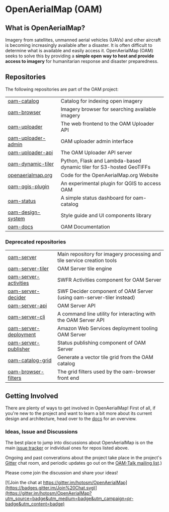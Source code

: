 OpenAerialMap (OAM)
===

## What is OpenAerialMap?
Imagery from satellites, unmanned aerial vehicles (UAVs) and other aircraft is becoming increasingly available after a disaster. It is often difficult to determine what is available and easily access it. OpenAerialMap (OAM) seeks to solve this by providing a **simple open way to host and provide access to imagery** for humanitarian response and disaster preparedness.

## Repositories 

The following repositories are part of the OAM project:

| | |
| --- | --- |
| [oam-catalog](https://github.com/hotosm/oam-catalog) | Catalog for indexing open imagery | 
| [oam-browser](https://github.com/hotosm/oam-browser) | Imagery browser for searching available imagery |
| [oam-uploader](https://github.com/hotosm/oam-uploader) | The web frontend to the OAM Uploader API |
| [oam-uploader-admin](https://github.com/hotosm/oam-uploader-admin) | OAM uploader admin interface |
| [oam-uploader-api](https://github.com/hotosm/oam-uploader-api) | The OAM Uploader API server |
| [oam-dynamic-tiler](https://github.com/hotosm/oam-dynamic-tiler) | Python, Flask and Lambda-based dynamic tiler for S3-hosted GeoTIFFs
| [openaerialmap.org](https://github.com/hotosm/openaerialmap.org) | Code for the OpenAerialMap.org Website |
| [oam-qgis-plugin](https://github.com/hotosm/oam-qgis-plugin) | An experimental plugin for QGIS to access OAM |
| [oam-status](https://github.com/hotosm/oam-status) | A simple status dashboard for oam-catalog |
| [oam-design-system](https://github.com/hotosm/oam-design-system) | Style guide and UI components library |
| [oam-docs](https://github.com/hotosm/oam-docs) | OAM Documentation |

### Deprecated repositories

| | |
| --- | --- |
| [oam-server](https://github.com/hotosm/oam-server) | Main repository for imagery processing and tile service creation tools |
| [oam-server-tiler](https://github.com/hotosm/oam-server-tiler) | OAM Server tile engine |
| [oam-server-activities](https://github.com/hotosm/oam-server-activities) | SWFR Activities component for OAM Server |
| [oam-server-decider](https://github.com/hotosm/oam-server-decider) | SWF Decider component of OAM Server (using oam-server-tiler instead) |
| [oam-server-api](https://github.com/hotosm/oam-server-api) | OAM Server API |
| [oam-server-cli](https://github.com/hotosm/oam-server-cli) | A command line utility for interacting with the OAM Server API |
| [oam-server-deployment](https://github.com/hotosm/oam-server-deployment) | Amazon Web Services deployment tooling OAM Server |
| [oam-server-publisher](https://github.com/hotosm/oam-server-publisher) | Status publishing component of OAM Server |
| [oam-catalog-grid](https://github.com/hotosm/oam-catalog-grid) | Generate a vector tile grid from the OAM catalog |
| [oam-browser-filters](https://github.com/hotosm/oam-browser-filters) | The grid filters used by the oam-browser front end |

## Getting Involved

There are plenty of ways to get involved in OpenAerialMap! First of all, if
you're new to the project and want to learn a bit more about its current
design and architecture, head over to the
[docs](http://docs.openaerialmap.org/) for an overview.

### Ideas, Issue and Discussions

The best place to jump into discussions about OpenAerialMap is on the main [issue
tracker](https://github.com/hotosm/OpenAerialMap/issues) or individual ones for repos listed above.

Ongoing and past converations about the project take place in the project's
[Gitter](https://gitter.im/hotosm/OpenAerialMap?) chat room, and periodic
updates go out on the [OAM-Talk mailing
list](https://groups.google.com/a/hotosm.org/forum/#!forum/openaerialmap).)

Please come join the discussion and share your ideas!

[![Join the chat at https://gitter.im/hotosm/OpenAerialMap](https://badges.gitter.im/Join%20Chat.svg)](https://gitter.im/hotosm/OpenAerialMap?utm_source=badge&utm_medium=badge&utm_campaign=pr-badge&utm_content=badge)  
